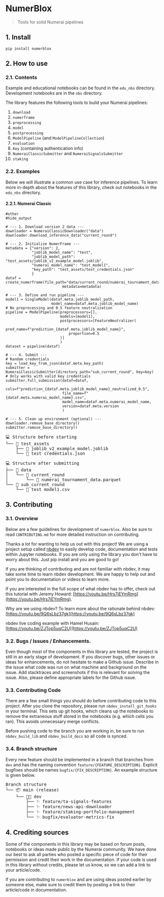 # NumerBlox
> Tools for solid Numerai pipelines


## 1. Install

`pip install numerblox`

## 2. How to use

### 2.1. Contents

Example and educational notebooks can be found in the `edu_nbs` directory. Development notebooks are in the `nbs` directory.

The library features the following tools to build your Numerai pipelines:

1. `download`
2. `numerframe`
3. `preprocessing`
4. `model`
5. `postprocessing`
6. `ModelPipeline` (and `ModelPipelineCollection`)
7. `evaluation`
8. `Key` (containing authentication info)
9. `NumeraiClassicSubmitter` and `NumeraiSignalsSubmitter`
10. `staking`

### 2.2. Examples

Below we will illustrate a common use case for inference pipelines. To learn more in-depth about the features of this library, check out notebooks in the `edu_nbs` directory.

#### 2.2.1. Numerai Classic

```
#other
#hide_output

# --- 1. Download version 2 data ---
downloader = NumeraiClassicDownloader("data")
downloader.download_inference_data("current_round")

# --- 2. Initialize NumerFrame ---
metadata = {"version": 2,
            "joblib_model_name": "test",
            "joblib_model_path": "test_assets/joblib_v2_example_model.joblib",
            "numerai_model_name": "test_model1",
            "key_path": "test_assets/test_credentials.json"
            }
dataf = create_numerframe(file_path="data/current_round/numerai_tournament_data.parquet",
                          metadata=metadata)

# --- 3. Define and run pipeline ---
model1 = SingleModel(dataf.meta.joblib_model_path,
                     model_name=dataf.meta.joblib_model_name)
# No preprocessing and 0.5 feature neutralization
pipeline = ModelPipeline(preprocessors=[],
                         models=[model1],
                         postprocessors=[FeatureNeutralizer(
                             pred_name=f"prediction_{dataf.meta.joblib_model_name}",
                             proportion=0.5
                         )]
                         )
dataset = pipeline(dataf)

# --- 4. Submit ---
# Random credentials
key = load_key_from_json(dataf.meta.key_path)
submitter = NumeraiClassicSubmitter(directory_path="sub_current_round", key=key)
# Only works with valid key credentials
submitter.full_submission(dataf=dataf,
                          cols=f"prediction_{dataf.meta.joblib_model_name}_neutralized_0.5",
                          file_name=f"{dataf.meta.numerai_model_name}.csv",
                          model_name=dataf.meta.numerai_model_name,
                          version=dataf.meta.version
                          )

# --- 5. Clean up environment (optional) ---
downloader.remove_base_directory()
submitter.remove_base_directory()
```


<pre style="white-space:pre;overflow-x:auto;line-height:normal;font-family:Menlo,'DejaVu Sans Mono',consolas,'Courier New',monospace">💻 Structure before starting                                                                        
<span style="color: #808080; text-decoration-color: #808080">┗━━ </span>📁 test_assets                                                                                  
<span style="color: #808080; text-decoration-color: #808080">    ┣━━ </span>📄 joblib_v2_example_model.joblib                                                           
<span style="color: #808080; text-decoration-color: #808080">    ┗━━ </span>📄 test_credentials.json                                                                    
</pre>




<pre style="white-space:pre;overflow-x:auto;line-height:normal;font-family:Menlo,'DejaVu Sans Mono',consolas,'Courier New',monospace">💻 Structure after submitting                                                                       
<span style="color: #808080; text-decoration-color: #808080">┣━━ </span>📁 data                                                                                         
<span style="color: #808080; text-decoration-color: #808080">┃   ┗━━ </span>📁 current_round                                                                            
<span style="color: #808080; text-decoration-color: #808080">┃       ┗━━ </span>📄 numerai_tournament_data.parquet                                                      
<span style="color: #808080; text-decoration-color: #808080">┗━━ </span>📁 sub_current_round                                                                            
<span style="color: #808080; text-decoration-color: #808080">    ┗━━ </span>📄 test_model1.csv                                                                          
</pre>



## 3. Contributing

### 3.1. Overview

Below are a few guidelines for development of `numerblox`. Also be sure to read `CONTRIBUTING.md` for more detailed instruction on contributing.

Thanks a lot for wanting to help us out with this project! We are using a project setup called [nbdev](https://nbdev.fast.ai/) to easily develop code, documentation and tests within Jupyter notebooks. If you are only using the library you don't have to worry about this. Just pip install and you are good to go!

If you are thinking of contributing and are not familiar with nbdev, it may take some time to learn nbdev development. We are happy to help out and point you to documentation or videos to learn more.

If you are interested in the full scope of what nbdev has to offer, check out this tutorial with Jeremy Howard:
 [https://youtu.be/Hrs7iEYmRmg](https://youtu.be/Hrs7iEYmRmg).

Why are we using nbdev? To learn more about the rationale behind nbdev:
[https://youtu.be/9Q6sLbz37gk](https://youtu.be/9Q6sLbz37gk)

nbdev live coding example with Hamel Husain:
[https://youtu.be/ZJTop5uqC2U](https://youtu.be/ZJTop5uqC2U)



### 3.2. Bugs / Issues / Enhancements.

Even though most of the components in this library are tested, the project is still in an early stage of development. If you discover bugs, other issues or ideas for enhancements, do not hesitate to make a Github issue. Describe in the issue what code was run on what machine and background on the issue. Add stacktraces and screenshots if this is relevant for solving the issue. Also, please define appropriate labels for the Github issue.

### 3.3. Contributing Code

There are a few small things you should do before contributing code to this project. After you clone the repository, please run `nbdev_install_git_hooks` in your terminal. This sets up git hooks, which cleans up the notebooks to remove the extraneous stuff stored in the notebooks (e.g. which cells you ran). This avoids unnecessary merge conflicts.

Before pushing code to the branch you are working in, be sure to run `nbdev_build_lib` and `nbdev_build_docs` so all code is synced.



### 3.4. Branch structure


Every new feature should be implemented in a branch that branches from `dev` and has the naming convention `feature/{FEATURE_DESCRIPTION}`. Explicit bugfixes should be names `bugfix/{FIX_DESCRIPTION}`. An example structure is given below.


<pre style="white-space:pre;overflow-x:auto;line-height:normal;font-family:Menlo,'DejaVu Sans Mono',consolas,'Courier New',monospace">Branch structure                                                                                    
<span style="color: #808080; text-decoration-color: #808080">┗━━ </span>📦 main (release)                                                                               
<span style="color: #808080; text-decoration-color: #808080">    ┗━━ </span>👨‍💻 dev                                                                                    
<span style="color: #808080; text-decoration-color: #808080">        ┣━━ </span>✨ feature/ta-signals-features                                                          
<span style="color: #808080; text-decoration-color: #808080">        ┣━━ </span>✨ feature/news-api-downloader                                                          
<span style="color: #808080; text-decoration-color: #808080">        ┣━━ </span>✨ feature/staking-portfolio-management                                                 
<span style="color: #808080; text-decoration-color: #808080">        ┗━━ </span>✨ bugfix/evaluator-metrics-fix                                                         
</pre>



## 4. Crediting sources

Some of the components in this library may be based on forum posts, notebooks or ideas made public by the Numerai community. We have done our best to ask all parties who posted a specific piece of code for their permission and credit their work in the documentation. If your code is used in this library without credits, please let us know, so we can add a link to your article/code.

If you are contributing to `numerblox` and are using ideas posted earlier by someone else, make sure to credit them by posting a link to their article/code in documentation.

